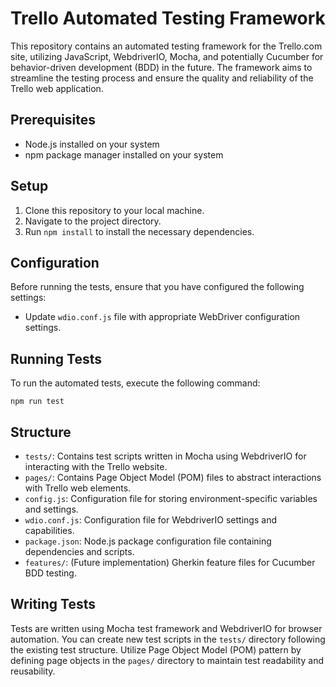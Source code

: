 # Trello Automated Testing Framework

This repository contains an automated testing framework for the Trello.com site, utilizing JavaScript, WebdriverIO, Mocha, and potentially Cucumber for behavior-driven development (BDD) in the future. The framework aims to streamline the testing process and ensure the quality and reliability of the Trello web application.

## Prerequisites
- Node.js installed on your system
- npm package manager installed on your system

## Setup
1. Clone this repository to your local machine.
2. Navigate to the project directory.
3. Run `npm install` to install the necessary dependencies.

## Configuration
Before running the tests, ensure that you have configured the following settings:
- Update `wdio.conf.js` file with appropriate WebDriver configuration settings.

## Running Tests
To run the automated tests, execute the following command:
```
npm run test
```

## Structure
- `tests/`: Contains test scripts written in Mocha using WebdriverIO for interacting with the Trello website.
- `pages/`: Contains Page Object Model (POM) files to abstract interactions with Trello web elements.
- `config.js`: Configuration file for storing environment-specific variables and settings.
- `wdio.conf.js`: Configuration file for WebdriverIO settings and capabilities.
- `package.json`: Node.js package configuration file containing dependencies and scripts.
- `features/`: (Future implementation) Gherkin feature files for Cucumber BDD testing.

## Writing Tests
Tests are written using Mocha test framework and WebdriverIO for browser automation. You can create new test scripts in the `tests/` directory following the existing test structure. Utilize Page Object Model (POM) pattern by defining page objects in the `pages/` directory to maintain test readability and reusability.
